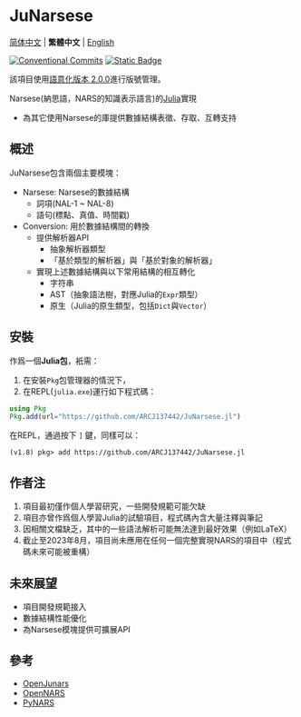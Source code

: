 # JuNarsese

[简体中文](https://github.com/ARCJ137442/JuNarsese.jl/blob/main/README.md) | **繁體中文** | [English](https://github.com/ARCJ137442/JuNarsese.jl/blob/main/README-en.md)

[![Conventional Commits](https://img.shields.io/badge/Conventional%20Commits-1.0.0-%23FE5196?logo=conventionalcommits&logoColor=white)](https://conventionalcommits.org)
[![Static Badge](https://img.shields.io/badge/julia-package?logo=julia&label=1.8%2B)](https://julialang.org/)

該項目使用[語意化版本 2.0.0](https://semver.org/)進行版號管理。

Narsese(納思語，NARS的知識表示語言)的[Julia](https://github.com/JuliaLang/julia)實現

- 為其它使用Narsese的庫提供數據結構表徵、存取、互轉支持

## 概述

JuNarsese包含兩個主要模塊：

- Narsese: Narsese的數據結構
  - 詞項(NAL-1 ~ NAL-8)
  - 語句(標點、真值、時間戳)
- Conversion: 用於數據結構間的轉換
  - 提供解析器API
    - 抽象解析器類型
    - 「基於類型的解析器」與「基於對象的解析器」
  - 實現上述數據結構與以下常用結構的相互轉化
    - 字符串
    - AST（抽象語法樹，對應Julia的`Expr`類型）
    - 原生（Julia的原生類型，包括`Dict`與`Vector`）

## 安裝

作爲一個**Julia包**，衹需：

1. 在安裝`Pkg`包管理器的情況下，
2. 在REPL(`julia.exe`)運行如下程式碼：

```julia
using Pkg
Pkg.add(url="https://github.com/ARCJ137442/JuNarsese.jl")
```

在REPL，通過按下 `]` 鍵，同樣可以：

```REPL
(v1.8) pkg> add https://github.com/ARCJ137442/JuNarsese.jl
```

## 作者注

1. 項目最初僅作個人學習研究，一些開發規範可能欠缺
2. 項目亦曾作爲個人學習Julia的試驗項目，程式碼內含大量注釋與筆記
3. 因相關文檔缺乏，其中的一些語法解析可能無法達到最好效果（例如LaTeX）
4. 截止至2023年8月，項目尚未應用在任何一個完整實現NARS的項目中（程式碼未來可能被重構）

## 未來展望

- 項目開發規範接入
- 數據結構性能優化
- 為Narsese模塊提供可擴展API

## 參考

- [OpenJunars](https://github.com/AIxer/OpenJunars)
- [OpenNARS](https://github.com/opennars/opennars)
- [PyNARS](https://github.com/bowen-xu/PyNARS)
